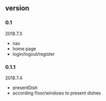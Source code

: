 
## version

### 0.1    
   2018.7.3
   * nav
   * home page
   * login/logout/register
   
### 0.1.1
   2018.7.4
   * presentDish
   * according floor/windows to present dishes

